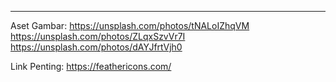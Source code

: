 ---
Aset Gambar:
https://unsplash.com/photos/tNALoIZhqVM
https://unsplash.com/photos/ZLqxSzvVr7I
https://unsplash.com/photos/dAYJfrtVjh0

Link Penting:
https://feathericons.com/
